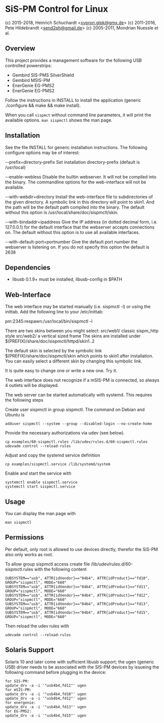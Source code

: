 SiS-PM Control for Linux
========================

(c) 2015-2018, Heinrich Schuchardt &lt;xypron.glpk@gmx.de&gt;
(c) 2011-2016, Pete Hildebrandt &lt;send2ph@gmail.de&gt;
(c) 2005-2011, Mondrian Nuessle et al.

Overview
--------

This project provides a management software for the following USB controlled
powerstrips:

* Gembird SIS-PMS SilverShield
* Gembird MSIS-PM
* EnerGenie EG-PMS2
* EnerGenie EG-PMS2

Follow the instructions in INSTALL to install the application
(generic ./configure && make && make install).

When you call `sispmct` without command line parameters, it will print the
available options. `man sispmctl` shows the  man page.

Installation
------------

See the file INSTALL for generic installation instructions.
The following configure options may be of interest:

--prefix=directory-prefix
        Set installation directory-prefix (default is /usr/local)

--enable-webless
        Disable the builtin webserver. It will not be compiled into
        the binary. The commandline options for the web-interface will
        not be available.

--with-webdir=directory
        Install the web-interface file to subdirectories of the
        given directory. A symbolic link in this directory will point
        to skin1. And the path will be the default path compiled into
        the binary.
        The default without this option is /usr/local/share/doc/sispmctl/skin.

--with-bindaddr=ipaddress
        Give the IP address (in dotted decimal form, i.e. 127.0.0.1) for
        the default interface that the webserver accepts connections on.
        The default without this option is to use all available interfaces.

--with-default-port=portnumber
        Give the default port number the webserver is listening on.
        If you do not specify this option the default is 2638

Dependencies
------------

- libusb 0.1.9+ must be installed, libusb-config in $PATH


Web-Interface
------------

The web interface may be started manually (i.e. sispmctl -l)
or using the inittab. Add the following line to your /etc/inittab:

pm:2345:respawn:/usr/local/bin/sispmctl -l

There are two skins between you might select:
	src/web1/	classic sispm_http style
	src/web2/	a vertical sized frame
The skins are installed under
$(PREFIX)/share/doc/sispmctl/httpd/skin1..2

The default skin is selected by the symbolic link
$(PREFIX)/share/doc/sispmctl/skin which points to skin1 after
installation. You can easily select a different skin by
changing this symbolic link.

It is quite easy to change one or write a new one. Try it.

The web interface does not recognize if a mSIS-PM is connected, so always 4
outlets will be displayed.

The web server can be started automatically with systemd. This requires the
following steps

Create user sispmctl in group sispmctl. The command on Debian and Ubuntu is

    adduser sispmctl --system --group --disabled-login --no-create-home

Provide the necessary authorizations via udev (see below).

    cp examples/60-sispmctl.rules /lib/udev/rules.d/60-sispmctl.rules
    udevadm control --reload-rules

Adjust and copy the systemd service definition

    cp examples/sispmctl.service /lib/systemd/system

Enable and start the service with

    systemctl enable sispmctl.service
    systemctl start sispmctl.service

Usage
-----

You can display the man page with

    man sispmctl

Permissions
-----------

Per default, only root is allowed to use devices directly, therefor the SiS-PM
also only works as root.

To allow group sispmctl access create file /lib/udev/rules.d/60-sispmctl.rules
with the following content

    SUBSYSTEM=="usb", ATTR{idVendor}=="04b4", ATTR{idProduct}=="fd10", GROUP="sispmctl", MODE="660"
    SUBSYSTEM=="usb", ATTR{idVendor}=="04b4", ATTR{idProduct}=="fd11", GROUP="sispmctl", MODE="660"
    SUBSYSTEM=="usb", ATTR{idVendor}=="04b4", ATTR{idProduct}=="fd12", GROUP="sispmctl", MODE="660"
    SUBSYSTEM=="usb", ATTR{idVendor}=="04b4", ATTR{idProduct}=="fd13", GROUP="sispmctl", MODE="660"
    SUBSYSTEM=="usb", ATTR{idVendor}=="04b4", ATTR{idProduct}=="fd15", GROUP="sispmctl", MODE="660"

Then reload the udev rules with

    udevadm control --reload-rules

Solaris Support
---------------
Solaris 10 and later come with sufficient libusb support; the ugen (generic USB)
driver needs to be associated with the SIS-PM devices by issueing the following
command before plugging in the device:

    for SIS-PM:
	update_drv -a -i '"usb4b4,fd11"' ugen
    for mSIS-PM:
	update_drv -a -i '"usb4b4,fd10"' ugen
	update_drv -a -i '"usb4b4,fd12"' ugen
    for energenie:
	update_drv -a -i '"usb4b4,fd13"' ugen
    for EG-PMS2:
	update_drv -a -i '"usb4b4,fd15"' ugen
